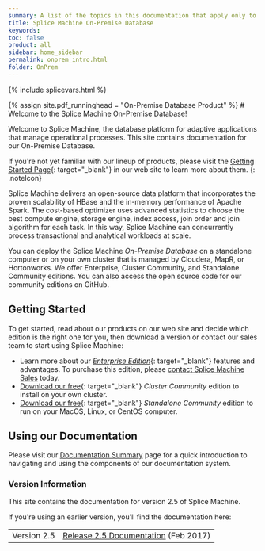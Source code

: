 ```yaml
---
summary: A list of the topics in this documentation that apply only to our on-premise product; these topics do not apply to our database-as-a-service product.
title: Splice Machine On-Premise Database
keywords:
toc: false
product: all
sidebar: home_sidebar
permalink: onprem_intro.html
folder: OnPrem
---
```

{% include splicevars.html %} <section>
<div class="TopicContent" data-swiftype-index="true" markdown="1">
{% assign site.pdf_runninghead = "On-Premise Database Product" %}
# Welcome to the Splice Machine On-Premise Database!

Welcome to Splice Machine, the database platform for adaptive
applications that manage operational processes. This site contains
documentation for our <span class="ConsoleLink">On-Premise
Database</span>.

If you're not yet familiar with our lineup of products, please visit the
[Getting Started Page]({{splvar_location_GetStartedLink}}){:
target="_blank"} in our web site to learn more about them.
{: .noteIcon}

Splice Machine delivers an open-source data platform that incorporates
the proven scalability of HBase and the in-memory performance of Apache
Spark. The cost-based optimizer uses advanced statistics to choose the
best compute engine, storage engine, index access, join order and join
algorithm for each task. In this way, Splice Machine can concurrently
process transactional and analytical workloads at scale.

You can deploy the Splice Machine *On-Premise Database* on a standalone
computer or on your own cluster that is managed by Cloudera, MapR, or
Hortonworks. We offer Enterprise, Cluster Community, and Standalone
Community editions. You can also access the open source code for our
community editions on GitHub.

## Getting Started

To get started, read about our products on our web site and decide which
edition is the right one for you, then download a version or contact our
sales team to start using Splice Machine:

* Learn more about our [*Enterprise
  Edition*]({{splvar_location_EnterpriseInfoLink}}){: target="_blank"}
  features and advantages. To purchase this edition, please [contact
  Splice Machine Sales][1] today.
* [Download our free]({{splvar_location_StandaloneLink}}){:
  target="_blank"} *Cluster Community* edition to install on your own
  cluster.
* [Download our free]({{splvar_location_StandaloneLink}}){:
  target="_blank"} *Standalone Community* edition to run on your MacOS,
  Linux, or CentOS computer.

## Using our Documentation

Please visit our [Documentation Summary](notes_usingdocs.html) page for
a quick introduction to navigating and using the components of our
documentation system.

### Version Information

This site contains the documentation for version 2.5 of Splice Machine.

If you're using an earlier version, you'll find the documentation here:

<table>
    <col />
    <col />
    <tbody>
        <tr>
            <td>Version 2.5</td>
            <td><a href="https://doc.splicemachine.com/2.5/index.html">Release 2.5 Documentation</a> (Feb 2017)</td>
        </tr>
    </tbody>
</table>

</div>
</section>



[1]: https://www.splicemachine.com/company/contact-us/
